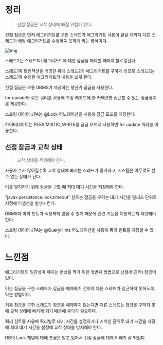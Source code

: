 # 정리

> 선점 잠금은 교착 상태에 빠질 위험이 있다.



선점 잠금은 먼저 애그리거트를 구한 스레드가 애그리거트 사용이 끝날 때까지 다른 스레드가 해당 애그리거트를 수정하지 못하게 막는 방식이다.

![img](https://3553248446-files.gitbook.io/~/files/v0/b/gitbook-legacy-files/o/assets%2F-M5HOStxvx-Jr0fqZhyW%2F-MCvkgI26jt9I2m6y0y3%2F-MCvl_c-aU4Dggfndi4a%2F8.2.png?alt=media&token=8f750909-53b5-4f84-a140-f4960df1c2a5)

스레드2는 스레드1이 애그리거트에 대한 잠금을 해제할 때까지 블로킹된다.

스레드1이 트랜잭션을 커밋한 뒤에 스레드2가 애그리거트를 구하게 되므로 스레드2는 스레드1이 수정한 애그리거트의 내용을 보게 된다.

선점 잠금은 보통 DBMS가 제공하는 행단위 잠금을 사용한다.

for update와 같은 쿼리를 사용해 특정 레코드에 한 커넥션만 접근할 수 있는 잠금장치를 제공한다.

스프링 데이터 JPA는 @Lock 어노테이션을 사용해 잠금 모드를 지정한다.

하이버네이트는 PESSIMISTIC_WRITE를 잠금 모드로 사용하면 for update 쿼리를 이용한다.



## 선점 잠금과 교착 상태

> 교착 상태를 주의해야 한다.



사용자 수가 많아질수록 교착 상태에 빠지는 스레드가 증가하고, 시스템은 아무것도 할 수 없는 상태가 된다.

이를 방지하기 위해 잠금을 구할 때 최대 대기 시간을 지정해야 한다.

"javax.persistence.lock.timeout" 힌트는 잠금을 구하는 대기 시간을 밀리초 단위로 지정해 익셉션을 발생시킨다.

DBMS에 따라 힌트가 적용되지 않을 수 있기 때문에 관련 기능을 지원하는지 확인해야 한다.

스프링 데이터 JPA는 @QueryHints 어노테이션을 사용해 쿼리 힌트를 지정할 수 있다.



# 느낀점

애그리거트의 일관성이 깨지는 현상을 막기 위한 첫번째 방법으로 선점(비관적) 잠금이 있다.

이는 잠금을 구한 스레드가 잠금을 해제하기 전까지 다른 스레드가 접근하지 못하도록 막는 방법이다.

처음 잠금을 구한 스레드가 잠금을 해제하지 않는다면 다른 스레드는 잠금을 구하지 못해 교착 상태에 빠지게 되기 때문에 주의가 필요하다.

쿼리 힌트를 사용해 쿼리별로 대기 시간을 설정하거나 커넥션 단위로 대기 시간을 지정해 최대 대기 시간을 설정해 교착 상태를 방지해야 한다.

DB의 Lock 개념에 대해 조금은 알고 있어서 선점 잠금에 대해 이해가 잘 되었다.

